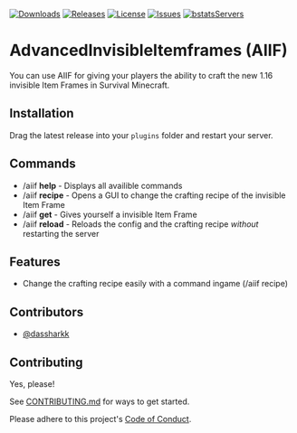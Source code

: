 [![Downloads](https://img.shields.io/github/downloads/dassharkk/AdvancedInvisibleItemframes/total?style=for-the-badge)](https://github.com/DasSharkk/AdvancedInvisibleItemframes/releases/) 
[![Releases](https://img.shields.io/github/v/release/dassharkk/AdvancedInvisibleItemframes?style=for-the-badge&display_name=release&label=Version)](https://github.com/DasSharkk/AdvancedInvisibleItemframes/releases/)
[![License](https://img.shields.io/github/license/dassharkk/AdvancedInvisibleItemframes?style=for-the-badge)](https://github.com/DasSharkk/AdvancedInvisibleItemframes/blob/master/LICENSE)
[![Issues](https://img.shields.io/github/issues/DasSharkk/AdvancedInvisibleItemframes?style=for-the-badge)](https://github.com/DasSharkk/AdvancedInvisibleItemframes/issues)
[![bstatsServers](https://img.shields.io/bstats/servers/17309?label=bstats%20Servers&style=for-the-badge)](https://bstats.org/plugin/bukkit/AdvancedInvisibleItemframes/17309)

# AdvancedInvisibleItemframes (AIIF)

You can use AIIF for giving your players the ability to craft the new 1.16 invisible Item Frames in Survival Minecraft.


## Installation
Drag the latest release into your `plugins` folder and restart your server.

## Commands
- /aiif **help** - Displays all availible commands
- /aiif **recipe** - Opens a GUI to change the crafting recipe of the invisible Item Frame
- /aiif **get** - Gives yourself a invisible Item Frame
- /aiif **reload** - Reloads the config and the crafting recipe *without* restarting the server


## Features

- Change the crafting recipe easily with a command ingame (/aiif recipe)


## Contributors

- [@dassharkk](https://www.github.com/dassharkk)


## Contributing

Yes, please!

See [CONTRIBUTING.md](https://github.com/DasSharkk/AdvancedInvisibleItemframes/blob/master/CONTRIBUTING.md) for ways to get started.

Please adhere to this project's [Code of Conduct](https://github.com/DasSharkk/AdvancedInvisibleItemframes/blob/master/CODE_OF_CONDUCT.md).

